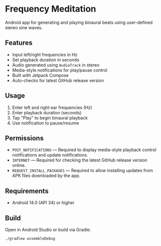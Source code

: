 # Frequency Meditation

Android app for generating and playing binaural beats using user-defined stereo sine waves.

## Features

- Input left/right frequencies in Hz
- Set playback duration in seconds
- Audio generated using `AudioTrack` in stereo
- Media-style notifications for play/pause control
- Built with Jetpack Compose
- Auto-checks for latest GitHub release version

## Usage

1. Enter left and right ear frequencies (Hz)
2. Enter playback duration (seconds)
3. Tap "Play" to begin binaural playback
4. Use notification to pause/resume

## Permissions

- `POST_NOTIFICATIONS` — Required to display media-style playback control notifications and update notifications.
- `INTERNET` — Required for checking the latest GitHub release version online.
- `REQUEST_INSTALL_PACKAGES` — Required to allow installing updates from APK files downloaded by the app.


## Requirements

- Android 14.0 (API 34) or higher

## Build

Open in Android Studio or build via Gradle:

```bash
./gradlew assembleDebug
